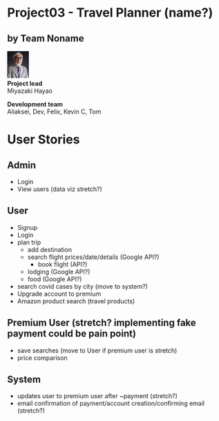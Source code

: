 # Project03 - Travel Planner (name?)
## by Team Noname

![Miyazaki](./images/miyazaki.png)  \
**Project lead** \
Miyazaki Hayao 



**Development team** \
Aliaksei, Dev, Felix, Kevin C, Tom 

# User Stories
## Admin
- Login
- View users (data viz stretch?)

## User
- Signup
- Login
- plan trip
  - add destination 
  - search flight prices/date/details (Google API?)
    - book flight (API?)
  - lodging (Google API?)
  - food (Google API?)
- search covid cases by city (move to system?)
- Upgrade account to premium
- Amazon product search (travel products)

## Premium User (stretch? implementing fake payment could be pain point)
- save searches (move to User if premium user is stretch)
- price comparison 

## System
- updates user to premium user after ~payment (stretch?)
- email confirmation of payment/account creation/confirming email (stretch?)